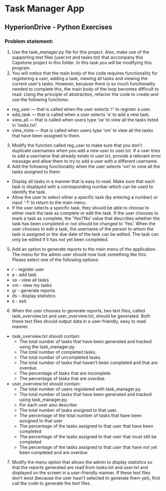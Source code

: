 # Task Manager App
## HyperionDrive - Python Exercises

### Problem statement:
1. Use the task_manager.py file for this project. Also, make use of the supporting text files (user.txt and tasks.txt) that accompany this Capstone project in this folder. In this task you will be modifying this program.
2. You will notice that the main body of the code requires functionality for registering a user, adding a task, viewing all tasks and viewing the current user's tasks. However, because there is so much functionality needed to complete this, the main body of the loop becomes difficult to read. Using the principle of abstraction, refactor the code to create and use the following functions:
  - reg_user — that is called when the user selects ‘r’ to register a user.
  - add_task — that is called when a user selects ‘a’ to add a new task.
  - view_all — that is called when users type ‘va’ to view all the tasks listed in ‘tasks.txt’.
  - view_mine — that is called when users type ‘vm’ to view all the tasks that have been assigned to them.
3. Modify the function called reg_user to make sure that you don’t duplicate usernames when you add a new user to user.txt. If a user tries to add a username that already exists in user.txt, provide a relevant error message and allow them to try to add a user with a different username.
4. Add the following functionality when the user selects ‘vm’ to view all the tasks assigned to them:
  - Display all tasks in a manner that is easy to read. Make sure that each task is displayed with a corresponding number which can be used to identify the task. 
  - Allow the user to select either a specific task (by entering a number) or input ‘-1’ to return to the main menu.
  - If the user selects a specific task, they should be able to choose to either mark the task as complete or edit the task. If the user chooses to mark a task as complete, the ‘Yes’/’No’ value that describes whether the task has been completed or not should be changed to ‘Yes’. When the user chooses to edit a task, the username of the person to whom the task is assigned or the due date of the task can be edited. The task can only be edited if it has not yet been completed.
5. Add an option to generate reports to the main menu of the application. 
The menu for the admin user should now look something like this:
  Please select one of the following options:
  - r - register user
  - a - add task
  - va - view all tasks
  - vm - view my tasks
  - gr - generate reports
  - ds - display statistics
  - e - exit
6. When the user chooses to generate reports, two text files, called task_overview.txt and user_overview.txt, should be generated. Both these text files should output data in a user-friendly, easy to read manner.
  - task_overview.txt should contain:
    - The total number of tasks that have been generated and tracked using the task_manager.py.
    - The total number of completed tasks.
    - The total number of uncompleted tasks.
    - The total number of tasks that haven’t been completed and that are overdue.
    - The percentage of tasks that are incomplete.
    - The percentage of tasks that are overdue.
  - user_overview.txt should contain:
    - The total number of users registered with task_manager.py.
    - The total number of tasks that have been generated and tracked using task_manager.py.
    - For each user also describe:
    - The total number of tasks assigned to that user.
    - The percentage of the total number of tasks that have been assigned to that user
    - The percentage of the tasks assigned to that user that have been completed
    - The percentage of the tasks assigned to that user that must still be completed
    - The percentage of the tasks assigned to that user that have not yet been completed and are overdue
7. Modify the menu option that allows the admin to display statistics so that the reports generated are read from tasks.txt and user.txt and displayed on the screen in a user-friendly manner. If these text files don’t exist (because the user hasn’t selected to generate them yet), first call the code to generate the text files.
